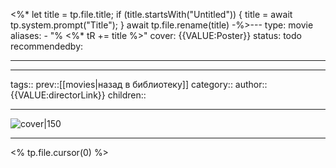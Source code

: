 <%*
let title = tp.file.title;
if (title.startsWith("Untitled")) {
	title = await tp.system.prompt("Title");
}
await tp.file.rename(title)
-%>---
type: movie
aliases:
	- "% <%* tR += title %>"
cover: {{VALUE:Poster}}
status: todo
recommendedby:

---
___
tags::
prev::[[movies|назад в библиотеку]]
category::
author:: {{VALUE:directorLink}}
children::
___
![cover|150]({{VALUE:Poster}})
___

<% tp.file.cursor(0) %>
